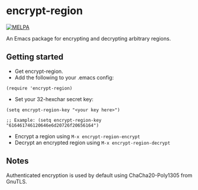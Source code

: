 # encrypt-region

<p>
    <a href="https://melpa.org/#/encrypt-region"><img alt="MELPA" src="https://melpa.org/packages/encrypt-region-badge.svg"/></a>
</p>

An Emacs package for encrypting and decrypting arbitrary regions.

## Getting started

* Get encrypt-region.
* Add the following to your .emacs config:

```elisp
(require 'encrypt-region)
```

* Set your 32-hexchar secret key:

```elisp
(setq encrypt-region-key "<your key here>")

;; Example: (setq encrypt-region-key "616461746120646e6d20726f20656164") 
```

* Encrypt a region using ```M-x encrypt-region-encrypt```
* Decrypt an encrypted region using ```M-x encrypt-region-decrypt```

## Notes

Authenticated encryption is used by default using ChaCha20-Poly1305 from GnuTLS.
